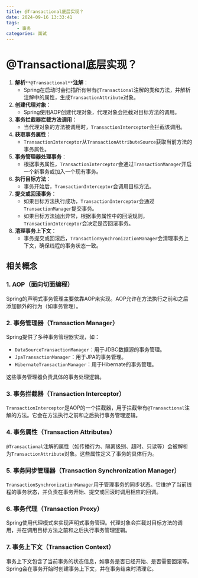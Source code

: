 ```yaml
---
title: @Transactional底层实现？
date: 2024-09-16 13:33:41
tags:
	- 事务
categories: 面试
--- 
```


# @Transactional底层实现？

1. **解析**`**@Transactional**`**注解**：
    - Spring在启动时会扫描所有带有`@Transactional`注解的类和方法，并解析注解中的属性，生成`TransactionAttribute`对象。
2. **创建代理对象**：
    - Spring使用AOP创建代理对象，代理对象会拦截对目标方法的调用。
3. **事务拦截器拦截方法调用**：
    - 当代理对象的方法被调用时，`TransactionInterceptor`会拦截该调用。
4. **获取事务属性**：
    - `TransactionInterceptor`从`TransactionAttributeSource`获取当前方法的事务属性。
5. **事务管理器处理事务**：
    - 根据事务属性，`TransactionInterceptor`会通过`TransactionManager`开启一个新事务或加入一个现有事务。
6. **执行目标方法**：
    - 事务开始后，`TransactionInterceptor`会调用目标方法。
7. **提交或回滚事务**：
    - 如果目标方法执行成功，`TransactionInterceptor`会通过`TransactionManager`提交事务。
    - 如果目标方法抛出异常，根据事务属性中的回滚规则，`TransactionInterceptor`会决定是否回滚事务。
8. **清理事务上下文**：
    - 事务提交或回滚后，`TransactionSynchronizationManager`会清理事务上下文，确保线程的事务状态一致。

## 相关概念
### 1. AOP（面向切面编程）
Spring的声明式事务管理主要依靠AOP来实现。AOP允许在方法执行之前和之后添加额外的行为（如事务管理）。

### 2. 事务管理器（Transaction Manager）
Spring提供了多种事务管理器实现，如：

+ `DataSourceTransactionManager`：用于JDBC数据源的事务管理。
+ `JpaTransactionManager`：用于JPA的事务管理。
+ `HibernateTransactionManager`：用于Hibernate的事务管理。

这些事务管理器负责具体的事务处理逻辑。

### 3. 事务拦截器（Transaction Interceptor）
`TransactionInterceptor`是AOP的一个拦截器，用于拦截带有`@Transactional`注解的方法。它会在方法执行之前和之后执行事务管理逻辑。

### 4. 事务属性（Transaction Attributes）
`@Transactional`注解的属性（如传播行为、隔离级别、超时、只读等）会被解析为`TransactionAttribute`对象。这些属性定义了事务的具体行为。

### 5. 事务同步管理器（Transaction Synchronization Manager）
`TransactionSynchronizationManager`用于管理事务的同步状态。它维护了当前线程的事务状态，并负责在事务开始、提交或回滚时调用相应的回调。

### 6. 事务代理（Transaction Proxy）
Spring使用代理模式来实现声明式事务管理。代理对象会拦截对目标方法的调用，并在调用目标方法之前和之后执行事务管理逻辑。

### 7. 事务上下文（Transaction Context）
事务上下文包含了当前事务的状态信息，如事务是否已经开始、是否需要回滚等。Spring会在事务开始时创建事务上下文，并在事务结束时清理它。